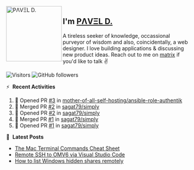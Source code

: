 <img align="left" width="150" height="150" alt="PΛVΞL D." src="https://res.cloudinary.com/dimov/image/upload/c_scale,w_150/v1674315300/logo_qxj2ir.png"/>

## I'm [PΛVΞL D.][homepage]

A tireless seeker of knowledge, occassional purveyor of wisdom and also, coincidentally, a web designer. I love building applications & discussing new product ideas. Reach out to me on [matrix][matrixto] if you'd like to talk ✌️



[homepage]: https://l.dimov.xyz/page?ref=github.com
[matrixto]: https://l.dimov.xyz/matrix?ref=github.com
[github]: https://l.dimov.xyz/github?ref=github.com
   
![Visitors](https://visitor-badge.laobi.icu/badge?page_id=sagat79.vistorsBadge)
![GitHub followers](https://img.shields.io/github/followers/sagat79?color=velvet&style=flat-square)

:zap: &nbsp;**Recent Activities**
  
<!--START_SECTION:activity-->
1. 💪 Opened PR [#3](https://github.com/mother-of-all-self-hosting/ansible-role-authentik/pull/3) in [mother-of-all-self-hosting/ansible-role-authentik](https://github.com/mother-of-all-self-hosting/ansible-role-authentik)
2. 🎉 Merged PR [#2](https://github.com/sagat79/simply/pull/2) in [sagat79/simply](https://github.com/sagat79/simply)
3. 💪 Opened PR [#2](https://github.com/sagat79/simply/pull/2) in [sagat79/simply](https://github.com/sagat79/simply)
4. 🎉 Merged PR [#1](https://github.com/sagat79/simply/pull/1) in [sagat79/simply](https://github.com/sagat79/simply)
5. 💪 Opened PR [#1](https://github.com/sagat79/simply/pull/1) in [sagat79/simply](https://github.com/sagat79/simply)
<!--END_SECTION:activity-->

📑 &nbsp;**Latest Posts**

<!-- DIMOV-POST-LIST:START -->
- [The Mac Terminal Commands Cheat Sheet](https://www.dimov.xyz/the-mac-terminal-commands-cheat-sheet/)
- [Remote SSH to OMV6 via Visual Studio Code](https://www.dimov.xyz/remote-ssh-via-visual-studio-code/)
- [How to list Windows hidden shares remotely](https://www.dimov.xyz/how-to-list-hidden-shares-remotely/)
<!-- DIMOV-POST-LIST:END -->

